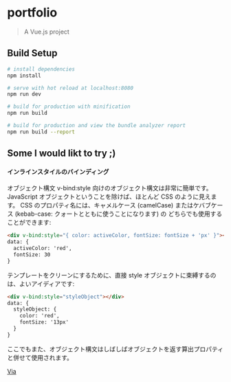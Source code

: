 # portfolio

> A Vue.js project

## Build Setup

``` bash
# install dependencies
npm install

# serve with hot reload at localhost:8080
npm run dev

# build for production with minification
npm run build

# build for production and view the bundle analyzer report
npm run build --report
```

##  Some I would likt to try ;)
#### インラインスタイルのバインディング
オブジェクト構文
v-bind:style 向けのオブジェクト構文は非常に簡単です。
JavaScript オブジェクトということを除けば、ほとんど CSS のように見えます。
CSS のプロパティ名には、キャメルケース (camelCase) またはケバブケース (kebab-case: クォートとともに使うことになります) の
どちらでも使用することができます:

``` html
<div v-bind:style="{ color: activeColor, fontSize: fontSize + 'px' }"></div>
data: {
  activeColor: 'red',
  fontSize: 30
}
```

テンプレートをクリーンにするために、直接 style オブジェクトに束縛するのは、よいアイディアです:

``` html
<div v-bind:style="styleObject"></div>
data: {
  styleObject: {
    color: 'red',
    fontSize: '13px'
  }
}
```

ここでもまた、オブジェクト構文はしばしばオブジェクトを返す算出プロパティと併せて使用されます。

[Via](https://jp.vuejs.org/v2/guide/class-and-style.html)
